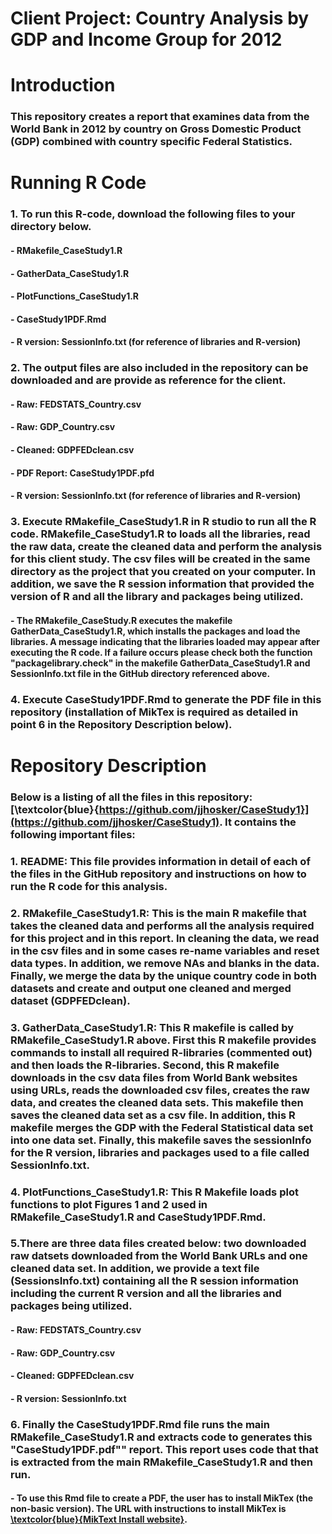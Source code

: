 # Client Project:  Country Analysis by GDP and Income Group for 2012
# Introduction
### This repository creates a report that examines data from the World Bank in 2012 by country on Gross Domestic Product (GDP) combined with country specific Federal Statistics.   

# Running R Code
### 1. To run this R-code, download the following files to your directory below.  
####     - RMakefile_CaseStudy1.R
####     - GatherData_CaseStudy1.R
####     - PlotFunctions_CaseStudy1.R
####     - CaseStudy1PDF.Rmd
####     - R version:  SessionInfo.txt (for reference of libraries and R-version)
### 2. The output files are also included in the repository can be downloaded and are provide as reference for the client.
####     - Raw:      FEDSTATS_Country.csv
####     - Raw:      GDP_Country.csv
####     - Cleaned:  GDPFEDclean.csv
####     - PDF Report:  CaseStudy1PDF.pfd
####     - R version:  SessionInfo.txt (for reference of libraries and R-version)
### 3.  Execute RMakefile_CaseStudy1.R in R studio to run all the R code. RMakefile_CaseStudy1.R to loads all the libraries, read the raw data, create the cleaned data and perform the analysis for this client study.  The csv files will be created in the same directory as the project that you created on your computer.  In addition, we save the R session information that provided the version of R and all the library and packages being utilized.  
####     - The RMakefile_CaseStudy.R executes the makefile GatherData_CaseStudy1.R, which installs the packages and load the libraries.  A message indicating that the libraries loaded may appear after executing the R code.  If a failure occurs please check both the function "packagelibrary.check" in the makefile GatherData_CaseStudy1.R and SessionInfo.txt file in the GitHub directory referenced above.
### 4.  Execute CaseStudy1PDF.Rmd to generate the PDF file in this repository (installation of MikTex is required as detailed in point 6 in the Repository Description below).

# Repository Description
### Below is a listing of all the files in this repository: [\textcolor{blue}{https://github.com/jjhosker/CaseStudy1}](https://github.com/jjhosker/CaseStudy1).  It contains the following important files:

###   1.  README:  This file provides information in detail of each of the files in the GitHub repository and instructions on how to run the R code for this analysis. 
  
###   2.  RMakefile_CaseStudy1.R:  This is the main R makefile that takes the cleaned data and performs all the analysis required for this project and in this report. In cleaning the data, we read in the csv files and in some cases re-name variables and reset data types.  In addition, we remove NAs and blanks in the data.  Finally, we merge the data by the unique country code in both datasets and create and output one cleaned and merged dataset (GDPFEDclean).
  
###   3. GatherData_CaseStudy1.R:  This R makefile is called by RMakefile_CaseStudy1.R above.  First this R makefile provides commands to install all required R-libraries (commented out) and then loads the R-libraries.  Second, this R makefile downloads in the csv data files from  World Bank websites using URLs, reads the downloaded csv files, creates the raw data, and creates the cleaned data sets.   This makefile then saves the cleaned data set as a csv file.  In addition, this R makefile merges the GDP with the Federal Statistical data set into one data set.  Finally, this makefile saves the sessionInfo for the R version, libraries and packages used to a file called SessionInfo.txt.

###   4. PlotFunctions_CaseStudy1.R:  This R Makefile loads plot functions to plot Figures 1 and 2 used in RMakefile_CaseStudy1.R and CaseStudy1PDF.Rmd.

###   5.There are three data files created below:  two downloaded raw datsets downloaded from the World Bank URLs and one cleaned data set.   In addition, we provide a text file (SessionsInfo.txt) containing all the R session information including the current R version and all the libraries and packages being utilized. 
####     - Raw:  FEDSTATS_Country.csv
####     - Raw:  GDP_Country.csv
####     - Cleaned:  GDPFEDclean.csv
####     - R version:  SessionInfo.txt

###  6.  Finally the CaseStudy1PDF.Rmd file runs the main RMakefile_CaseStudy1.R and extracts code to generates this "CaseStudy1PDF.pdf"" report.   This report uses code that that is extracted from the main RMakefile_CaseStudy1.R and then run.
####      - To use this Rmd file to create a PDF, the user has to install MikTex (the non-basic version).  The URL with instructions to install MikTex is [\textcolor{blue}{MikText Install website}](https://miktex.org/howto/install-miktex).
